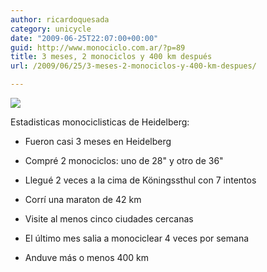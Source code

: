 ```yaml
---
author: ricardoquesada
category: unicycle
date: "2009-06-25T22:07:00+00:00"
guid: http://www.monociclo.com.ar/?p=89
title: 3 meses, 2 monociclos y 400 km después
url: /2009/06/25/3-meses-2-monociclos-y-400-km-despues/

---
```

[![](http://lh5.ggpht.com/_7Tp7oCOlWFE/Sj87zK_1TTI/AAAAAAAAVrA/DfJoMjuCXQo/s400/IMG_3633.JPG)](http://picasaweb.google.com/lh/photo/1-V17i-UmVC-PlCkY8Iesg?feat=embedwebsite)  


Estadisticas monociclisticas de Heidelberg:  

- Fueron casi 3 meses en Heidelberg  

- Compré 2 monociclos: uno de 28" y otro de 36"
- Llegué 2 veces a la cima de Köningssthul con 7 intentos
- Corrí una maraton de 42 km
- Visite al menos cinco ciudades cercanas
- El último mes salia a monociclear 4 veces por semana
- Anduve más o menos 400 km
